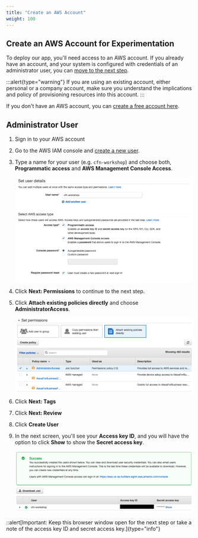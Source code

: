 ```yaml
---
title: "Create an AWS Account"
weight: 100
---
```


## Create an AWS Account for Experimentation

To deploy our app, you'll need access to an AWS account. If you already have an account, and your system is configured
with credentials of an administrator user, you can [move to the next step](../awscli).

:::alert{type="warning"}
If you are using an existing account, either personal or a company account, make sure you understand the implications
and policy of provisioning resources into this account.
:::

If you don't have an AWS account, you can [create a free account here](https://portal.aws.amazon.com/billing/signup).

## Administrator User

1. Sign in to your AWS account
1. Go to the AWS IAM console and [create a new user](https://console.aws.amazon.com/iam/home?#/users$new).
1. Type a name for your user (e.g. `cfn-workshop`) and choose both, **Programmatic access** and **AWS Management Console Access**.

    ![new-user-1-png](/static/prerequisites/account/new-user-1.png)

1. Click **Next: Permissions** to continue to the next step.
1. Click **Attach existing policies directly** and choose **AdministratorAccess**.

    ![new-user-2-png](/static/prerequisites/account/new-user-2.png)

1. Click **Next: Tags**
1. Click **Next: Review**
1. Click **Create User**
1. In the next screen, you'll see your **Access key ID**, and you will have the option to click **Show** to show the **Secret access key**.

    ![new-user-3-png](/static/prerequisites/account/new-user-3.png)

::alert[Important: Keep this browser window open for the next step or take a note of the access key ID and secret access key.]{type="info"}
